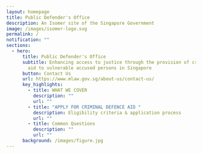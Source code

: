 ```yaml
---
layout: homepage
title: Public Defender's Office
description: An Isomer site of the Singapore Government
image: /images/isomer-logo.svg
permalink: /
notification: ""
sections:
  - hero:
      title: Public Defender's Office
      subtitle: Enhancing access to justice through the provision of criminal defence
        aid to vulnerable accused persons in Singapore
      button: Contact Us
      url: https://www.mlaw.gov.sg/about-us/contact-us/
      key_highlights:
        - title: WHAT WE COVER
          description: ""
          url: ""
        - title: "APPLY FOR CRIMINAL DEFENCE AID "
          description: Eligibility criteria & application process
          url: ""
        - title: Common Questions
          description: ""
          url: ""
      background: /images/figure.jpg
---
```

